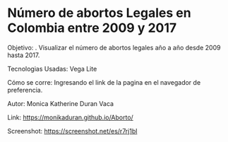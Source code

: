 # Número de abortos Legales en Colombia entre 2009 y 2017

Objetivo:
. Visualizar el número de abortos legales año a año desde 2009 hasta 2017.

Tecnologias Usadas:
Vega Lite

Cómo se corre:
Ingresando el link de la pagina en el navegador de preferencia.

Autor: 
Monica Katherine Duran Vaca

Link: 
https://monikaduran.github.io/Aborto/

Screenshot:
https://screenshot.net/es/r7rj1bl


